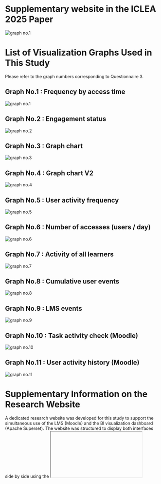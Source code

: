 # Supplementary website in the ICLEA 2025 Paper  

![graph no.1](image/fig_1.png)

# List of Visualization Graphs Used in This Study  
Please refer to the graph numbers corresponding to Questionnaire 3.

## Graph No.1 : Frequency by access time
![graph no.1](image/gra_01_en.png)

## Graph No.2 : Engagement status
![graph no.2](image/gra_02_en.png)

## Graph No.3 : Graph chart
![graph no.3](image/gra_03_en.png)

## Graph No.4 : Graph chart V2
![graph no.4](image/gra_04_en.png)

## Graph No.5 : User activity frequency
![graph no.5](image/gra_05_en.png)

## Graph No.6 : Number of accesses (users / day)
![graph no.6](image/gra_06_en.png)

## Graph No.7 : Activity of all learners
![graph no.7](image/gra_07_en.png)

## Graph No.8 : Cumulative user events
![graph no.8](image/gra_08_en.png)

## Graph No.9 : LMS events
![graph no.9](image/gra_09_en.png)

## Graph No.10 : Task activity check (Moodle)
![graph no.10](image/gra_10_en.png)

## Graph No.11 : User activity history (Moodle)
![graph no.11](image/gra_11_en.png)

# Supplementary Information on the Research Website
A dedicated research website was developed for this study to support the simultaneous use of the LMS (Moodle) and the BI visualization dashboard (Apache Superset). The website was structured to display both interfaces side by side using the <iframe> tag. As shown in the figure below, the left pane displays the Moodle course content, while the right pane presents visualizations of learners’ activity data.

This configuration enabled learners to monitor their own learning progress in real time while comparing it with peer activity trends visualized on the dashboard. The seamless integration of course materials and visual analytics on a single screen aimed to enhance learner engagement and promote a sense of social presence during asynchronous learning.

![research website](image/res_web_site.png)
Fig. Screenshot of the system's dashboard embedded with Moodle learning content
